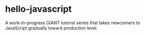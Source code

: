 # hello-javascript
A work-in-progress GIANT tutorial series that takes newcomers to JavaScript gradually toward production level.
